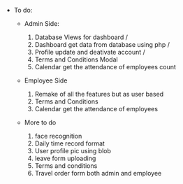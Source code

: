 * To do:
    * Admin Side: 
        1. Database Views for dashboard /
        2. Dashboard get data from database using php /
        3. Profile update and deativate account  /
        4. Terms and Conditions Modal
        5. Calendar get the attendance of employees count


    * Employee Side
        1. Remake of all the features but as user based
        2. Terms and Conditions
        3. Calendar get the attendance of employees


    * More to do
        1. face recognition
        2. Daily time record format
        3. User profile pic using blob
        4. leave form uploading 
        5. Terms and conditions
        6. Travel order form both admin and employee




